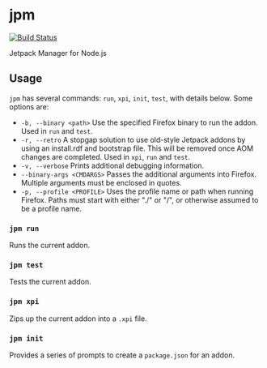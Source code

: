 jpm
===

[![Build Status](https://travis-ci.org/jsantell/jpm.png)](https://travis-ci.org/jsantell/jpm)

Jetpack Manager for Node.js

## Usage

`jpm` has several commands: `run`, `xpi`, `init`, `test`, with details below. Some options are:

* `-b, --binary <path>` Use the specified Firefox binary to run the addon. Used in `run` and `test`.
* `-r, --retro` A stopgap solution to use old-style Jetpack addons by using an install.rdf and bootstrap file. This will be removed once AOM changes are completed. Used in `xpi`, `run` and `test`.
* `-v, --verbose` Prints additional debugging information.
* `--binary-args <CMDARGS>` Passes the additional arguments into Firefox. Multiple arguments must be enclosed in quotes.
* `-p, --profile <PROFILE>` Uses the profile name or path when running Firefox. Paths must start with either "./" or "/", or otherwise assumed to be a profile name.

### `jpm run`

Runs the current addon.

### `jpm test`

Tests the current addon.

### `jpm xpi`

Zips up the current addon into a `.xpi` file.

### `jpm init`

Provides a series of prompts to create a `package.json` for an addon.

